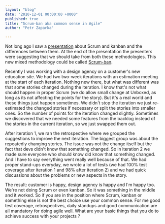 ```yaml
---
layout: "blog"
date: "2010-12-01 00:00:00 +0000"
published: true
title: "Scrum-ban aka common sense in Agile"
author: "Petr Zaparka"

---
```


<p>Not long ago I saw a <a href="http://www.tvagile.com/2010/09/06/scrum-vs-kanban-enemies-or-synergies/">presentation</a> about Scrum and kanban and the differences between them. At the end of the presentation the presenters were suggesting that we should take from both these methodologies. This new mixed methodology could be called <a href="http://leansoftwareengineering.com/ksse/scrum-ban">Scrum-ban</a>.</p>
<p>Recently I was working with a design agency on a customer&#39;s new education site. We had two two-week iterations with an estimation meeting at the start of each iteration. Nothing new there, but what was different was that some stories changed during the iteration. I know that&#39;s not what should happen in proper Scrum (we do allow small change at Unboxed, as long as its not affecting the points for the story). But it&#39;s a real world and these things just happen sometimes. We didn&#39;t stop the iteration we just re-estimated the changed stories if necessary or split the stories into smaller ones. So the number of points for the iteration changed slightly. Sometimes we discovered that we needed some features from the backlog instead of the stories in the current iteration, so we just swapped them out.</p>
<p>After iteration 1, we ran the retrospective where we grouped the suggestions to improve the next iteration. The biggest group was about the repeatedly changing stories. The issue was not the change itself but the fact that devs didn&#39;t know that something changed. So in iteration 2 we made sure everyone who should know did know that something changed. And I have to say everything went really well because of that. We had proper stand-ups everyday, we wrote a lot of tests (we had 100% test coverage after iteration 1 and 98% after iteration 2) and we had quick discussions about the problems or new aspects in the story.</p>
<p>The result: customer is happy, design agency is happy and I&#39;m happy too. We&#39;re not doing Scrum or even kanban. So it was something in the middle and it worked. So if you are in the position where Scrum, kanban or something else is not the best choice use your common sense. For me good test coverage, retrospectives, daily standups and good communication are all mandatory for doing agile well. What are your basic things that you do to achieve success with your projects ?</p>

